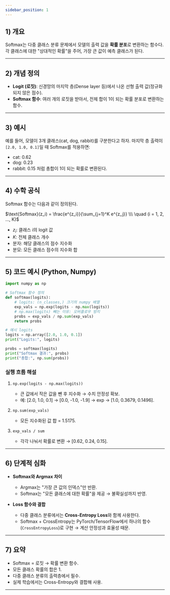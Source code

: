 ```yaml
---
sidebar_position: 1
---
```


## 1) 개요

Softmax는 다중 클래스 분류 문제에서 모델의 출력 값을 **확률 분포**로 변환하는 함수다. 각 클래스에 대한 "상대적인 확률"을 주어, 가장 큰 값이 예측 클래스가 된다.

---

## 2) 개념 정의

* **Logit (로짓)**: 신경망의 마지막 층(Dense layer 등)에서 나온 선형 출력 값(정규화되지 않은 점수).
* **Softmax 함수**: 여러 개의 로짓을 받아서, 전체 합이 1이 되는 확률 분포로 변환하는 함수.

---

## 3) 예시

예를 들어, 모델이 3개 클래스(cat, dog, rabbit)를 구분한다고 하자.
마지막 층 출력이 `[2.0, 1.0, 0.1]`일 때 Softmax를 적용하면:

* cat: 0.62
* dog: 0.23
* rabbit: 0.15
  처럼 총합이 1이 되는 확률로 변환된다.

---

## 4) 수학 공식 

Softmax 함수는 다음과 같이 정의된다.


$\text{Softmax}(z_i) = \frac{e^{z_i}}{\sum_{j=1}^K e^{z_j}} \\\
\quad (i = 1, 2, ..., K)$


* $z_i$: 클래스 i의 logit 값
* $K$: 전체 클래스 개수
* 분자: 해당 클래스의 점수 지수화
* 분모: 모든 클래스 점수의 지수화 합

---

## 5) 코드 예시 (Python, Numpy)

```python
import numpy as np

# Softmax 함수 정의
def softmax(logits):
    # logits: (n_classes,) 크기의 numpy 배열
    exp_vals = np.exp(logits - np.max(logits))  
    # np.max(logits) 빼는 이유: 오버플로우 방지
    probs = exp_vals / np.sum(exp_vals)
    return probs

# 예시 logits
logits = np.array([2.0, 1.0, 0.1])
print("Logits:", logits)

probs = softmax(logits)
print("Softmax 결과:", probs)
print("총합:", np.sum(probs))
```

### 실행 흐름 해설

1. `np.exp(logits - np.max(logits))`

   * 큰 값에서 작은 값을 뺀 후 지수화 → 수치 안정성 확보.
   * 예: \[2.0, 1.0, 0.1] → \[0.0, -1.0, -1.9] → exp → \[1.0, 0.3679, 0.1496].

2. `np.sum(exp_vals)`

   * 모든 지수화된 값 합 = 1.5175.

3. `exp_vals / sum`

   * 각각 나눠서 확률로 변환 → \[0.62, 0.24, 0.15].

---

## 6) 단계적 심화

* **Softmax와 Argmax 차이**

  * Argmax는 "가장 큰 값의 인덱스"만 반환.
  * Softmax는 "모든 클래스에 대한 확률"을 제공 → 불확실성까지 반영.

* **Loss 함수와 결합**

  * 다중 클래스 분류에서는 **Cross-Entropy Loss**와 함께 사용한다.
  * Softmax + CrossEntropy는 PyTorch/TensorFlow에서 하나의 함수(`CrossEntropyLoss`)로 구현 → 계산 안정성과 효율성 때문.

---

## 7) 요약

* Softmax = 로짓 → 확률 변환 함수.
* 모든 클래스 확률의 합은 1.
* 다중 클래스 분류의 출력층에서 필수.
* 실제 학습에서는 Cross-Entropy와 결합해 사용.

---